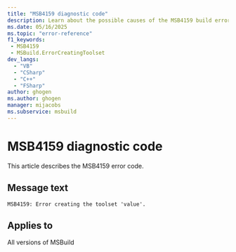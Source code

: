 ```yaml
---
title: "MSB4159 diagnostic code"
description: Learn about the possible causes of the MSB4159 build error, and get troubleshooting tips.
ms.date: 05/16/2025
ms.topic: "error-reference"
f1_keywords:
 - MSB4159
 - MSBuild.ErrorCreatingToolset
dev_langs:
  - "VB"
  - "CSharp"
  - "C++"
  - "FSharp"
author: ghogen
ms.author: ghogen
manager: mijacobs
ms.subservice: msbuild
---
```


# MSB4159 diagnostic code

<!-- :::ErrorDefinitionDescription::: -->
<!-- :::editable-content name="introDescription"::: -->
This article describes the MSB4159 error code.
<!-- :::editable-content-end::: -->

## Message text

<!-- :::editable-content name="messageText"::: -->
`MSB4159: Error creating the toolset 'value'.`
<!-- :::editable-content-end::: -->
<!-- MSB4159: Error creating the toolset "{0}". {1} -->

<!-- :::editable-content name="postOutputDescription"::: -->
<!--
{StrBegin="MSB4159: "}
-->
<!-- :::editable-content-end::: -->
<!-- :::ErrorDefinitionDescription-end::: -->

## Applies to

All versions of MSBuild
